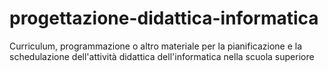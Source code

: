 # progettazione-didattica-informatica
Curriculum, programmazione o altro materiale per la pianificazione e la schedulazione dell'attività didattica dell'informatica nella scuola superiore
